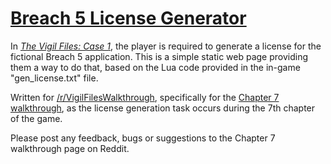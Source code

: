 # [Breach 5 License Generator](https://shining-concepts.github.io/Breach5LicenseGenerator/)

In *[The Vigil Files: Case 1](https://play.google.com/store/apps/details?id=com.makario.vigilos)*, the player is required to generate a license for the fictional Breach 5 application. This is a simple static web page providing them a way to do that, based on the Lua code provided in the in-game "gen_license.txt" file.

Written for [/r/VigilFilesWalkthrough](https://www.reddit.com/r/VigilFilesWalkthrough/), specifically for the [Chapter 7 walkthrough](https://www.reddit.com/r/VigilFilesWalkthrough/comments/ifqkt6/chapter_7_walkthrough_the_vigil_files_case_1/), as the license generation task occurs during the 7th chapter of the game.

Please post any feedback, bugs or suggestions to the Chapter 7 walkthrough page on Reddit.
